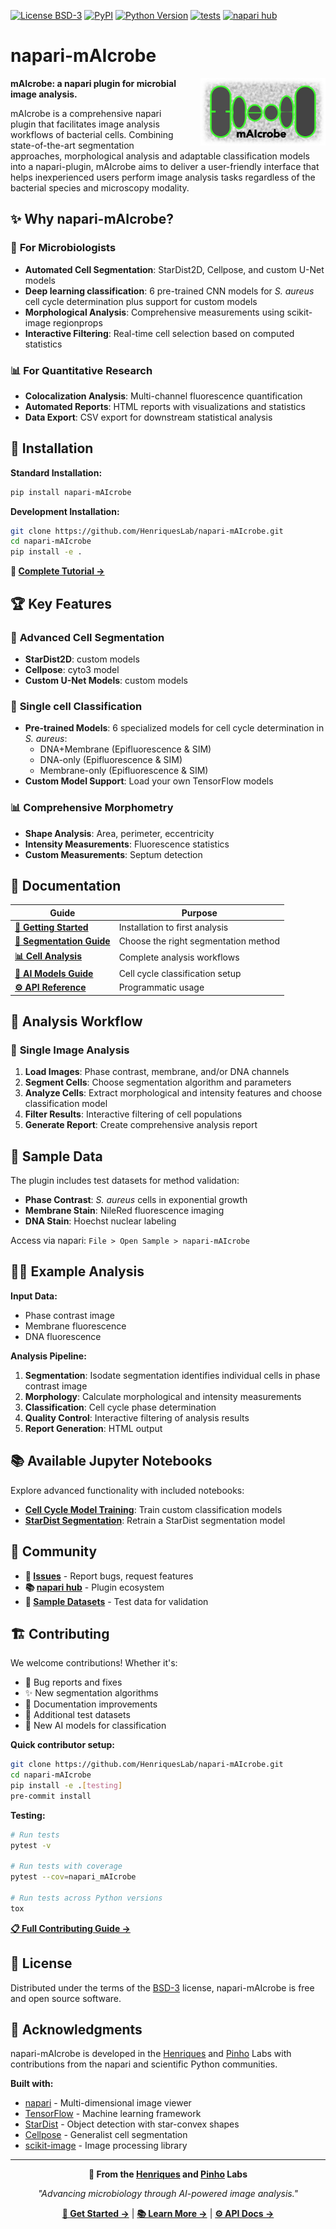 [![License BSD-3](https://img.shields.io/pypi/l/napari-mAIcrobe.svg?color=green)](https://github.com/HenriquesLab/napari-mAIcrobe/raw/main/LICENSE)
[![PyPI](https://img.shields.io/pypi/v/napari-mAIcrobe.svg?color=green)](https://pypi.org/project/napari-mAIcrobe)
[![Python Version](https://img.shields.io/pypi/pyversions/napari-mAIcrobe.svg?color=green)](https://python.org)
[![tests](https://github.com/HenriquesLab/napari-mAIcrobe/actions/workflows/test_oncall.yml/badge.svg)](https://github.com/HenriquesLab/napari-mAIcrobe/actions/workflows/test_oncall.yml)
[![napari hub](https://img.shields.io/endpoint?url=https://api.napari-hub.org/shields/napari-mAIcrobe)](https://napari-hub.org/plugins/napari-mAIcrobe)

# napari-mAIcrobe

<img src="docs/logowhitebg.png" align="right" width="200" style="margin-left: 20px;"/>

**mAIcrobe: a napari plugin for microbial image analysis.**

mAIcrobe is a comprehensive napari plugin that facilitates image analysis workflows of bacterial cells. Combining state-of-the-art segmentation approaches, morphological analysis and adaptable classification models into a napari-plugin, mAIcrobe aims to deliver a user-friendly interface that helps inexperienced users perform image analysis tasks regardless of the bacterial species and microscopy modality.

## ✨ Why napari-mAIcrobe?

### 🔬 **For Microbiologists**
- **Automated Cell Segmentation**: StarDist2D, Cellpose, and custom U-Net models
- **Deep learning classification**: 6 pre-trained CNN models for *S. aureus* cell cycle determination plus support for custom models
- **Morphological Analysis**: Comprehensive measurements using scikit-image regionprops
- **Interactive Filtering**: Real-time cell selection based on computed statistics

### 📊 **For Quantitative Research**
- **Colocalization Analysis**: Multi-channel fluorescence quantification
- **Automated Reports**: HTML reports with visualizations and statistics
- **Data Export**: CSV export for downstream statistical analysis


## 🚀 Installation

**Standard Installation:**

```bash
pip install napari-mAIcrobe
```

**Development Installation:**

```bash
git clone https://github.com/HenriquesLab/napari-mAIcrobe.git
cd napari-mAIcrobe
pip install -e .
```


**🎯 [Complete Tutorial →](docs/tutorials/basic-workflow.md)**

## 🏆 Key Features

### 🎨 **Advanced Cell Segmentation**
- **StarDist2D**: custom models
- **Cellpose**: cyto3 model
- **Custom U-Net Models**: custom models

### 🧠 **Single cell Classification**
- **Pre-trained Models**: 6 specialized models for cell cycle determination in *S. aureus*:
  - DNA+Membrane (Epifluorescence & SIM)
  - DNA-only (Epifluorescence & SIM)  
  - Membrane-only (Epifluorescence & SIM)
- **Custom Model Support**: Load your own TensorFlow models

### 📊 **Comprehensive Morphometry**
- **Shape Analysis**: Area, perimeter, eccentricity
- **Intensity Measurements**: Fluorescence statistics
- **Custom Measurements**: Septum detection

## 📖 Documentation

| Guide | Purpose |
|-------|---------|
| **[🚀 Getting Started](docs/user-guide/getting-started.md)** | Installation to first analysis |
| **[🔬 Segmentation Guide](docs/user-guide/segmentation-guide.md)** | Choose the right segmentation method |
| **[📊 Cell Analysis](docs/user-guide/cell-analysis.md)** | Complete analysis workflows |
| **[🧠 AI Models Guide](docs/user-guide/ai-models.md)** | Cell cycle classification setup |
| **[⚙️ API Reference](docs/api/api-reference.md)** | Programmatic usage |

## 🎯 Analysis Workflow

### 📄 **Single Image Analysis**
1. **Load Images**: Phase contrast, membrane, and/or DNA channels
2. **Segment Cells**: Choose segmentation algorithm and parameters
3. **Analyze Cells**: Extract morphological and intensity features and choose classification model
4. **Filter Results**: Interactive filtering of cell populations
5. **Generate Report**: Create comprehensive analysis report


## 🧪 Sample Data

The plugin includes test datasets for method validation:

- **Phase Contrast**: _S. aureus_ cells in exponential growth
- **Membrane Stain**: NileRed fluorescence imaging
- **DNA Stain**: Hoechst nuclear labeling

Access via napari: `File > Open Sample > napari-mAIcrobe`

## 🏃‍♀️ Example Analysis

**Input Data:**
- Phase contrast image 
- Membrane fluorescence  
- DNA fluorescence 

**Analysis Pipeline:**
1. **Segmentation**: Isodate segmentation identifies individual cells in phase contrast image
2. **Morphology**: Calculate morphological and intensity measurements
3. **Classification**: Cell cycle phase determination
4. **Quality Control**: Interactive filtering of analysis results
5. **Report Generation**: HTML output


## 📚 Available Jupyter Notebooks

Explore advanced functionality with included notebooks:

- **[Cell Cycle Model Training](notebooks/napari_mAIcrobe_cellcyclemodel.ipynb)**: Train custom classification models
- **[StarDist Segmentation](notebooks/StarDistSegmentationTraining.ipynb)**: Retrain a StarDist segmentation model

## 🤝 Community

- **🐛 [Issues](https://github.com/HenriquesLab/napari-mAIcrobe/issues)** - Report bugs, request features
- **📚 [napari hub](https://napari-hub.org/plugins/napari-mAIcrobe)** - Plugin ecosystem
- **🧪 [Sample Datasets](docs/user-guide/getting-started.md#sample-data)** - Test data for validation

## 🏗️ Contributing

We welcome contributions! Whether it's:

- 🐛 Bug reports and fixes
- ✨ New segmentation algorithms
- 📖 Documentation improvements  
- 🧪 Additional test datasets
- 🤖 New AI models for classification

**Quick contributor setup:**
```bash
git clone https://github.com/HenriquesLab/napari-mAIcrobe.git
cd napari-mAIcrobe
pip install -e .[testing]
pre-commit install
```

**Testing:**
```bash
# Run tests
pytest -v

# Run tests with coverage  
pytest --cov=napari_mAIcrobe

# Run tests across Python versions
tox
```

**[📋 Full Contributing Guide →](CONTRIBUTING.md)**


## 📜 License

Distributed under the terms of the [BSD-3](http://opensource.org/licenses/BSD-3-Clause) license, napari-mAIcrobe is free and open source software.

## 🙏 Acknowledgments

napari-mAIcrobe is developed in the [Henriques](https://henriqueslab.org) and [Pinho](https://www.itqb.unl.pt/research/biology/bacterial-cell-biology) Labs with contributions from the napari and scientific Python communities.

**Built with:**
- [napari](https://napari.org/) - Multi-dimensional image viewer
- [TensorFlow](https://tensorflow.org/) - Machine learning framework  
- [StarDist](https://github.com/stardist/stardist) - Object detection with star-convex shapes
- [Cellpose](https://github.com/MouseLand/cellpose) - Generalist cell segmentation
- [scikit-image](https://scikit-image.org/) - Image processing library

---

<div align="center">

**🔬 From the [Henriques](https://henriqueslab.org) and [Pinho](https://www.itqb.unl.pt/research/biology/bacterial-cell-biology) Labs**

*"Advancing microbiology through AI-powered image analysis."*

**[🚀 Get Started →](docs/user-guide/getting-started.md)** | **[📚 Learn More →](docs/user-guide/segmentation-guide.md)** | **[⚙️ API Docs →](docs/api/api-reference.md)**

</div>
